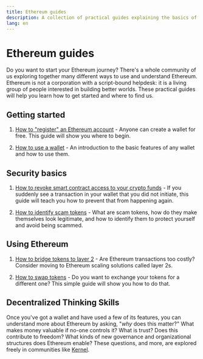 ```yaml
---
title: Ethereum guides
description: A collection of practical guides explaining the basics of using Ethereum for beginners.
lang: en
---
```


# Ethereum guides

Do you want to start your Ethereum journey? There's a whole community of us exploring together many different ways to use and understand Ethereum. Ethereum is not a corporation with a script-bound helpdesk: it is a living group of people interested in building better worlds. These practical guides will help you learn how to get started and where to find us.

## Getting started

1. [How to "register" an Ethereum account](/guides/how-to-register-an-ethereum-account/) - Anyone can create a wallet for free. This guide will show you where to begin.

2. [How to use a wallet](/guides/how-to-use-a-wallet/) - An introduction to the basic features of any wallet and how to use them.

## Security basics

1. [How to revoke smart contract access to your crypto funds](/guides/how-to-revoke-token-access/) - If you suddenly see a transaction in your wallet that you did not initiate, this guide will teach you how to prevent that from happening again.

2. [How to identify scam tokens](/guides/how-to-id-scam-tokens/) - What are scam tokens, how do they make themselves look legitimate, and how to identify them to protect yourself and avoid being scammed.

## Using Ethereum

1. [How to bridge tokens to layer 2](/guides/how-to-use-a-bridge/) - Are Ethereum transactions too costly? Consider moving to Ethereum scaling solutions called layer 2s.

2. [How to swap tokens](/guides/how-to-swap-tokens/) - Do you want to exchange your tokens for a different one? This simple guide will show you how to do that.

## Decentralized Thinking Skills

Once you've got a wallet and have used a few of its features, you can understand more about Ethereum by asking, "_why_ does this matter?" What makes money valuable if no-one controls it? What is trust? Does this contribute to freedom? What kinds of new governance and organizational structures does Ethereum enable? These questions, and more, are explored freely in communities like [Kernel](https://www.kernel.community/).

